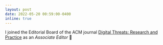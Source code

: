 ```yaml
---
layout: post
date: 2022-05-20 00:59:00-0400
inline: true
---
```


I joined the Editorial Board of the ACM journal [Digital Threats: Research and Practice](https://dl.acm.org/journal/dtrap) as an *Associate Editor* :open_book:
